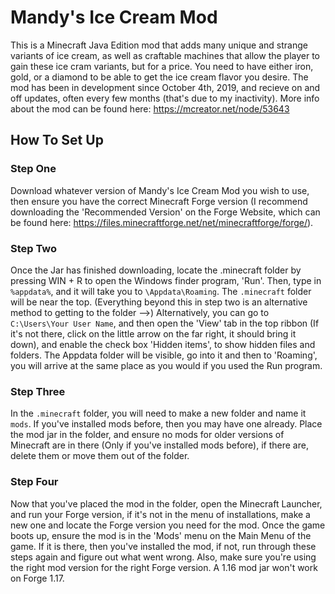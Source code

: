 # Mandy's Ice Cream Mod
This is a Minecraft Java Edition mod that adds many unique and strange variants of ice cream, as well as craftable machines that allow the player to gain these ice cram variants, but for a price. You need to have either iron, gold, or a diamond to be able to get the ice cream flavor you desire. The mod has been in development since October 4th, 2019, and recieve on and off updates, often every few months (that's due to my inactivity). More info about the mod can be found here: https://mcreator.net/node/53643

## How To Set Up

### Step One
  Download whatever version of Mandy's Ice Cream Mod you wish to use, then ensure you have the correct Minecraft Forge version (I recommend downloading the 'Recommended Version' on the Forge Website, which can be found here: https://files.minecraftforge.net/net/minecraftforge/forge/).
      
### Step Two
  Once the Jar has finished downloading, locate the .minecraft folder by pressing WIN + R to open the Windows finder program, 'Run'. Then, type in `%appdata%`, and it will take you to `\Appdata\Roaming`. The `.minecraft` folder will be near the top. (Everything beyond this in step two is an alternative method to getting to the folder -->) Alternatively, you can go to `C:\Users\Your User Name`, and then open the 'View' tab in the top ribbon (If it's not there, click on the little arrow on the far right, it should bring it down), and enable the check box 'Hidden items', to show hidden files and folders. The Appdata folder will be visible, go into it and then to 'Roaming', you will arrive at the same place as you would if you used the Run program.
  
### Step Three
  In the `.minecraft` folder, you will need to make a new folder and name it `mods`. If you've installed mods before, then you may have one already. Place the mod jar in the folder, and ensure no mods for older versions of Minecraft are in there (Only if you've installed mods before), if there are, delete them or move them out of the folder.
  
### Step Four
  Now that you've placed the mod in the folder, open the Minecraft Launcher, and run your Forge version, if it's not in the menu of installations, make a new one and locate the Forge version you need for the mod. Once the game boots up, ensure the mod is in the 'Mods' menu on the Main Menu of the game. If it is there, then you've installed the mod, if not, run through these steps again and figure out what went wrong. Also, make sure you're using the right mod version for the right Forge version. A 1.16 mod jar won't work on Forge 1.17.
